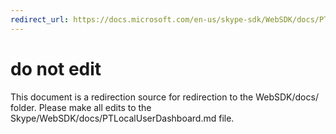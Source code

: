 ```yaml
---
redirect_url: https://docs.microsoft.com/en-us/skype-sdk/WebSDK/docs/PTLocalUserDashboard
---
```

# do not edit
This document is a redirection source for redirection to the WebSDK/docs/ folder. Please make all edits to the Skype/WebSDK/docs/PTLocalUserDashboard.md file.

